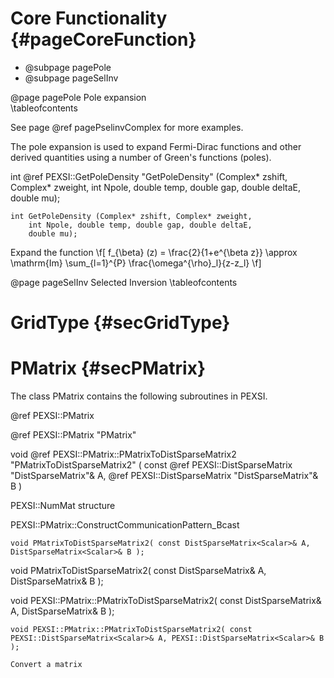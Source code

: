 Core Functionality     {#pageCoreFunction}
==================

- @subpage pagePole
- @subpage pageSelInv

@page pagePole Pole expansion   
\tableofcontents

See page @ref pagePselinvComplex for more examples.

The pole expansion is used to expand Fermi-Dirac functions and other
derived quantities using a number of Green's functions (poles).

int @ref PEXSI::GetPoleDensity "GetPoleDensity" (Complex* zshift, Complex* zweight, 
    int Npole, double temp, double gap, double deltaE,
    double mu);

~~~~{.cpp}
int GetPoleDensity (Complex* zshift, Complex* zweight, 
    int Npole, double temp, double gap, double deltaE,
    double mu);
~~~~

Expand the function
\f[
  f_{\beta} (z) = \frac{2}{1+e^{\beta z}} \approx 
  \mathrm{Im} \sum_{l=1}^{P} \frac{\omega^{\rho}_l}{z-z_l}
\f]



@page pageSelInv Selected Inversion
\tableofcontents




GridType    {#secGridType}
========

PMatrix     {#secPMatrix}
=======

The class PMatrix contains the following subroutines in PEXSI.

@ref PEXSI::PMatrix 

@ref PEXSI::PMatrix "PMatrix"

void @ref PEXSI::PMatrix::PMatrixToDistSparseMatrix2 "PMatrixToDistSparseMatrix2"
( const @ref PEXSI::DistSparseMatrix "DistSparseMatrix"<Scalar>& A, @ref PEXSI::DistSparseMatrix "DistSparseMatrix"<Scalar>& B )

PEXSI::NumMat structure

PEXSI::PMatrix::ConstructCommunicationPattern\_Bcast

`void PMatrixToDistSparseMatrix2( const DistSparseMatrix<Scalar>& A, DistSparseMatrix<Scalar>& B );`

void PMatrixToDistSparseMatrix2( const DistSparseMatrix<Scalar>& A, DistSparseMatrix<Scalar>& B );

void PEXSI::PMatrix::PMatrixToDistSparseMatrix2( const DistSparseMatrix<Scalar>& A, DistSparseMatrix<Scalar>& B );

~~~~~~~~~~{.cpp}
void PEXSI::PMatrix::PMatrixToDistSparseMatrix2( const PEXSI::DistSparseMatrix<Scalar>& A, PEXSI::DistSparseMatrix<Scalar>& B );
~~~~~~~~~~
    Convert a matrix    

